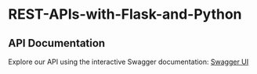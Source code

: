 # REST-APIs-with-Flask-and-Python
## API Documentation
Explore our API using the interactive Swagger documentation:
[Swagger UI](https://rest-apis-flask-python-up2k.onrender.com/swagger-ui)

